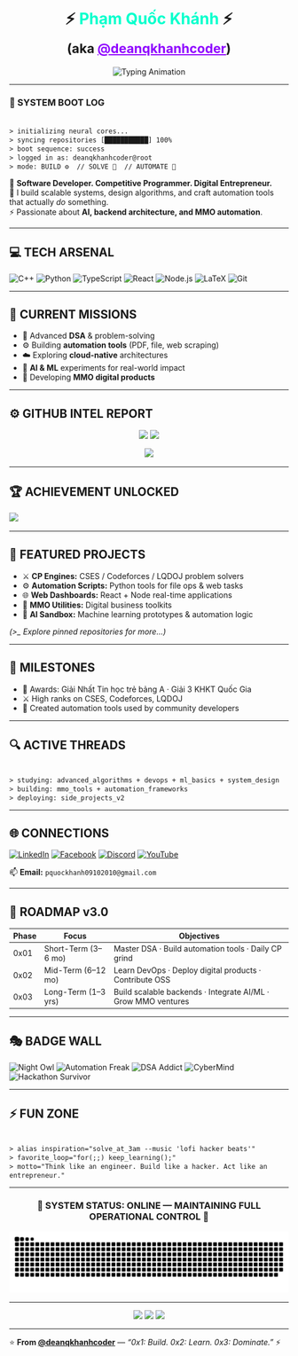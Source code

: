 <!-- ✦ DARK CYBER / HACKER AESTHETIC ✦ -->
<h1 align="center">
  ⚡ <span style="color:#00ffcc;">Phạm Quốc Khánh</span> ⚡  
  <br/>
  <sub>(aka <a href="https://github.com/deanqkhanhcoder" style="color:#8f00ff;">@deanqkhanhcoder</a>)</sub>
</h1>

<p align="center">
  <img src="https://readme-typing-svg.demolab.com?font=Fira+Code&weight=700&duration=2500&pause=800&color=00FFCC&center=true&vCenter=true&width=600&lines=Software+Engineer+%7C+Competitive+Programmer;Automation+Architect+%7C+Digital+Entrepreneur;Turning+Ideas+into+Code%2C+and+Code+into+Reality." alt="Typing Animation" />
</p>

---

### 🧠 SYSTEM BOOT LOG
```

> initializing neural cores...
> syncing repositories [███████████] 100%
> boot sequence: success
> logged in as: deanqkhanhcoder@root
> mode: BUILD ⚙️  // SOLVE 🧩  // AUTOMATE 🤖

```

🧩 **Software Developer. Competitive Programmer. Digital Entrepreneur.**  
🧠 I build scalable systems, design algorithms, and craft automation tools that actually *do* something.  
⚡ Passionate about **AI, backend architecture, and MMO automation**.

---

## 💻 TECH ARSENAL
![C++](https://img.shields.io/badge/C++-000000?style=for-the-badge&logo=c%2B%2B&logoColor=00FFCC)
![Python](https://img.shields.io/badge/Python-000000?style=for-the-badge&logo=python&logoColor=00FFCC)
![TypeScript](https://img.shields.io/badge/TypeScript-000000?style=for-the-badge&logo=typescript&logoColor=00FFCC)
![React](https://img.shields.io/badge/React-000000?style=for-the-badge&logo=react&logoColor=00FFCC)
![Node.js](https://img.shields.io/badge/Node.js-000000?style=for-the-badge&logo=node.js&logoColor=00FFCC)
![LaTeX](https://img.shields.io/badge/LaTeX-000000?style=for-the-badge&logo=latex&logoColor=00FFCC)
![Git](https://img.shields.io/badge/Git-000000?style=for-the-badge&logo=git&logoColor=00FFCC)

---

## 🧩 CURRENT MISSIONS
- 🧠 Advanced **DSA** & problem-solving  
- ⚙️ Building **automation tools** (PDF, file, web scraping)  
- ☁️ Exploring **cloud-native** architectures  
- 🤖 **AI & ML** experiments for real-world impact  
- 💼 Developing **MMO digital products**

---

## ⚙️ GITHUB INTEL REPORT
<p align="center">
  <img src="https://github-readme-stats.vercel.app/api?username=deanqkhanhcoder&show_icons=true&theme=tokyonight&hide_border=true" height="160" />
  <img src="https://github-readme-streak-stats.herokuapp.com?user=deanqkhanhcoder&theme=tokyonight&hide_border=true" height="160" />
</p>

<p align="center">
  <img src="https://github-readme-stats.vercel.app/api/top-langs/?username=deanqkhanhcoder&layout=compact&theme=tokyonight&hide_border=true" height="160" />
</p>

---

## 🏆 ACHIEVEMENT UNLOCKED
![](https://github-profile-trophy.vercel.app/?username=deanqkhanhcoder&theme=matrix&no-bg=true&margin-w=8)

---

## 🧠 FEATURED PROJECTS
- ⚔️ **CP Engines:** CSES / Codeforces / LQDOJ problem solvers  
- ⚙️ **Automation Scripts:** Python tools for file ops & web tasks  
- 🌐 **Web Dashboards:** React + Node real-time applications  
- 💼 **MMO Utilities:** Digital business toolkits  
- 🧩 **AI Sandbox:** Machine learning prototypes & automation logic  

*(>_ Explore pinned repositories for more...)*

---

## 🥇 MILESTONES
- 🏅 Awards: Giải Nhất Tin học trẻ bảng A · Giải 3 KHKT Quốc Gia  
- ⚔️ High ranks on CSES, Codeforces, LQDOJ  
- 🧰 Created automation tools used by community developers  

---

## 🔍 ACTIVE THREADS
```

> studying: advanced_algorithms + devops + ml_basics + system_design
> building: mmo_tools + automation_frameworks
> deploying: side_projects_v2

```

---

## 🌐 CONNECTIONS
[![LinkedIn](https://img.shields.io/badge/LinkedIn-000000?logo=linkedin&logoColor=00FFCC)](https://linkedin.com/in/deanqkhanh)
[![Facebook](https://img.shields.io/badge/Facebook-000000?logo=facebook&logoColor=00FFCC)](https://facebook.com/deanqkhanhcoder)
[![Discord](https://img.shields.io/badge/Discord-000000?logo=discord&logoColor=00FFCC)](https://discord.com/users/tuitenpqk)
[![YouTube](https://img.shields.io/badge/YouTube-000000?logo=youtube&logoColor=FF0066)](https://youtube.com/@deanqkhanh)

📫 **Email:** `pquockhanh09102010@gmail.com`

---

## 🧬 ROADMAP v3.0
| Phase | Focus | Objectives |
|-------|--------|-------------|
| 0x01 | Short-Term (3–6 mo) | Master DSA · Build automation tools · Daily CP grind |
| 0x02 | Mid-Term (6–12 mo) | Learn DevOps · Deploy digital products · Contribute OSS |
| 0x03 | Long-Term (1–3 yrs) | Build scalable backends · Integrate AI/ML · Grow MMO ventures |

---

## 🎭 BADGE WALL
![Night Owl](https://img.shields.io/badge/Night_Owl_Coder-00FFCC?style=for-the-badge)
![Automation Freak](https://img.shields.io/badge/Automation_Freak-8F00FF?style=for-the-badge)
![DSA Addict](https://img.shields.io/badge/DSA_Addict-000000?style=for-the-badge)
![CyberMind](https://img.shields.io/badge/CyberMind-101010?style=for-the-badge)
![Hackathon Survivor](https://img.shields.io/badge/Hackathon_Survivor-1F1F1F?style=for-the-badge)

---

## ⚡ FUN ZONE
```

> alias inspiration="solve_at_3am --music 'lofi hacker beats'"
> favorite_loop="for(;;) keep_learning();"
> motto="Think like an engineer. Build like a hacker. Act like an entrepreneur."

```

---

<h3 align="center">🧬 SYSTEM STATUS: ONLINE — MAINTAINING FULL OPERATIONAL CONTROL 🧠</h3>

<p align="center">
  <img src="https://github.com/Platane/snk/raw/output/github-contribution-grid-snake-dark.svg" alt="snake animation"/>
</p>

---

<p align="center">
  <img src="https://img.shields.io/badge/Version-v3.0-00FFCC?style=for-the-badge"/>
  <img src="https://img.shields.io/badge/Mode-Developer-8F00FF?style=for-the-badge"/>
  <img src="https://img.shields.io/badge/Status-Online-brightgreen?style=for-the-badge"/>
</p>

---

⭐ **From [@deanqkhanhcoder](https://github.com/deanqkhanhcoder)** — *“0x1: Build. 0x2: Learn. 0x3: Dominate.”* ⚡
```
